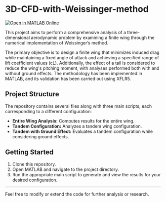 # 3D-CFD-with-Weissinger-method

[![Open in MATLAB Online](https://www.mathworks.com/images/responsive/global/open-in-matlab-online.svg)](https://matlab.mathworks.com/open/github/v1?repo=lucapiombo/3D-CFD-with-Weissinger-method)

This project aims to perform a comprehensive analysis of a three-dimensional aerodynamic problem by examining a finite wing through the numerical implementation of Weissinger’s method.

The primary objective is to design a finite wing that minimizes induced drag while maintaining a fixed angle of attack and achieving a specified range of lift coefficient values (cL). Additionally, the effect of a tail is considered to reduce the wing's pitching moment, with analyses performed both with and without ground effects. The methodology has been implemented in MATLAB, and its validation has been carried out using XFLR5.

## Project Structure

The repository contains several files along with three main scripts, each corresponding to a different configuration:
- **Entire Wing Analysis:** Computes results for the entire wing.
- **Tandem Configuration:** Analyzes a tandem wing configuration.
- **Tandem with Ground Effect:** Evaluates a tandem configuration while considering ground effects.

## Getting Started

1. Clone this repository.
2. Open MATLAB and navigate to the project directory.
3. Run the appropriate main script to generate and view the results for your desired configuration.

---

Feel free to modify or extend the code for further analysis or research.
